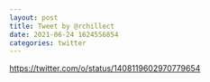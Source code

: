 ```yaml
--- 
layout: post 
title: Tweet by @rchillect 
date: 2021-06-24 1624556854 
categories: twitter 
--- 
```

https://twitter.com/o/status/1408119602970779654